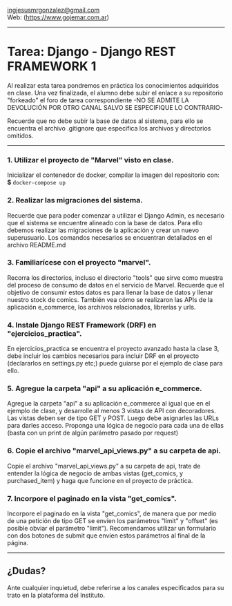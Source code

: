ingjesusmrgonzalez@gmail.com\
Web: (https://www.gojemar.com.ar)

---
# Tarea: Django - Django REST FRAMEWORK 1

Al realizar esta tarea pondremos en práctica los conocimientos adquiridos en clase.
Una vez finalizada, el alumno debe subir el enlace a su repositorio "forkeado" el foro de tarea correspondiente -NO SE ADMITE LA DEVOLUCIÓN POR OTRO CANAL SALVO SE ESPECIFIQUE LO CONTRARIO- 

Recuerde que no debe subir la base de datos al sistema, para ello se encuentra el archivo .gitignore que especifica los archivos y directorios omitidos.

---

### 1. Utilizar el proyecto de "Marvel" visto en clase.
Inicializar el contenedor de docker, compilar la imagen del repositorio con:
**$** `docker-compose up`


### 2. Realizar las migraciones del sistema.
Recuerde que para poder comenzar a utilizar el Django Admin, es necesario que el sistema se encuentre alineado con la base de datos. Para ello debemos realizar las migraciones de la aplicación y crear un nuevo superusuario.
Los comandos necesarios se encuentran detallados en el archivo README.md

### 3. Familiarícese con el proyecto "marvel".
Recorra los directorios, incluso el directorio "tools" que sirve como muestra del proceso de consumo de datos en el servicio de Marvel. Recuerde que el objetivo de consumir estos datos es para llenar la base de datos y llenar nuestro stock de comics.
También vea cómo se realizaron las APIs de la aplicación e_commerce, los archivos relacionados, librerías y urls. 

### 4. Instale Django REST Framework (DRF) en "ejercicios_practica".
En ejercicios_practica se encuentra el proyecto avanzado hasta la clase 3, debe incluir los cambios necesarios para incluir DRF en el proyecto (declararlos en settings.py etc;) puede guiarse por el ejemplo de clase para ello.

### 5. Agregue la carpeta "api" a su aplicación e_commerce.
Agregue la carpeta "api" a su aplicación e_commerce al igual que en el ejemplo de clase, y desarrolle al menos 3 vistas de API con decoradores. Las vistas deben ser de tipo GET y POST. Luego debe asignarles las URLs para darles acceso. Proponga una lógica de negocio para cada una de ellas (basta con un print de algún parámetro pasado por request)

### 6. Copie el archivo "marvel_api_views.py" a su carpeta de api.
Copie el archivo "marvel_api_views.py" a su carpeta de api, trate de entender la lógica de negocio de ambas vistas (get_comics, y purchased_item) y haga que funcione en el proyecto de práctica.

### 7. Incorpore el paginado en la vista "get_comics".
Incorpore el paginado en la vista "get_comics", de manera que por medio de una petición de tipo GET se envíen los parámetros "limit" y "offset" (es posible obviar el parámetro "limit"). 
Recomendamos utilizar un formulario con dos botones de submit que envíen estos parámetros al final de la página.

---

## ¿Dudas?
Ante cualquier inquietud, debe referirse a los canales especificados para su trato en la plataforma del Instituto.